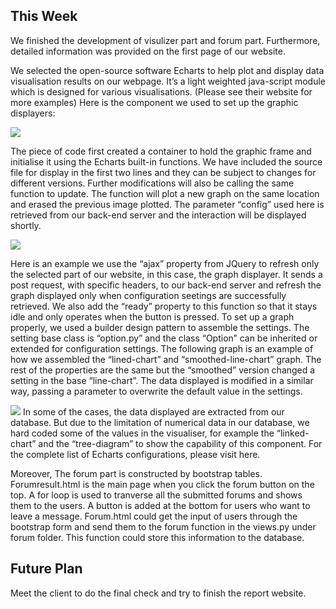 ## This Week

We finished the development of visulizer part and forum part. Furthermore, detailed information was provided on the first page of our website.

We selected the open-source software Echarts to help plot and display data visualisation results on our webpage. It’s a light weighted java-script module which is designed for various visualisations. (Please see their website for more examples)
Here is the component we used to set up the graphic displayers:

![](https://zczlsde.github.io/0016team1.github.io/vs_set_up.jpg)

The piece of code first created a container to hold the graphic frame and initialise it using the Echarts built-in functions. We have included the source file for display in the first two lines and they can be subject to changes for different versions. Further modifications will also be calling the same function to update. The function will plot a new graph on the same location and erased the previous image plotted. The parameter “config” used here is retrieved from our back-end server and the interaction will be displayed shortly.

![](https://zczlsde.github.io/0016team1.github.io/ajax.jpg)

Here is an example we use the “ajax” property from JQuery to refresh only the selected part of our website, in this case, the graph displayer. It sends a post request, with specific headers, to our back-end server and refresh the graph displayed only when configuration seetings are successfully retrieved. We also add the “ready” property to this function so that it stays idle and only operates when the button is pressed.
To set up a graph properly, we used a builder design pattern to assemble the settings. The setting base class is “option.py” and the class “Option” can be inherited or extended for configuration settings. The following graph is an example of how we assembled the “lined-chart” and “smoothed-line-chart” graph. The rest of the properties are the same but the “smoothed” version changed a setting in the base “line-chart”. The data displayed is modified in a similar way, passing a parameter to overwrite the default value in the settings.

![](https://zczlsde.github.io/0016team1.github.io/config_builder.jpg)
In some of the cases, the data displayed are extracted from our database. But due to the limitation of numerical data in our database, we hard coded some of the values in the visualiser, for example the “linked-chart” and the “tree-diagram” to show the capability of this component.
For the complete list of Echarts configurations, please visit here.

Moreover, The forum part is constructed by bootstrap tables. Forumresult.html is the main page when you click the forum button on the top. A for loop is used to tranverse all the submitted forums and shows them to the users. A button is added at the bottom for users who want to leave a message. Forum.html could get the input of users through the bootstrap form and send them to the forum function in the views.py under forum folder. This function could store this information to the database.

## Future Plan
Meet the client to do the final check and try to finish the report website.
